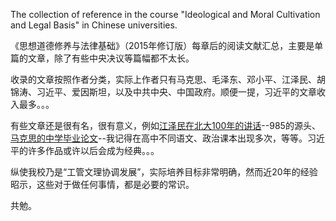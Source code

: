 The collection of reference in the course "Ideological and Moral Cultivation and Legal Basis" in Chinese universities.

《思想道德修养与法律基础》（2015年修订版）每章后的阅读文献汇总，主要是单篇的文章，除了有些中央决议等篇幅都不太长。

收录的文章按照作者分类，实际上作者只有马克思、毛泽东、邓小平、江泽民、胡锦涛、习近平、爱因斯坦，以及中共中央、中国政府。顺便一提，习近平的文章收入最多。。。

有些文章还是很有名，很有意义，例如[江泽民在北大100年的讲话](/江泽民/在庆祝北京大学建校一百周年大会上的讲话.md)--985的源头、[马克思的中学毕业论文](/马克思/青年在选择职业时的考虑.md)--我记得在高中不同语文、政治课本出现多次，等等。习近平的许多作品或许以后会成为经典。。。

纵使我校乃是“工管文理协调发展”，实际培养目标非常明确，然而近20年的经验昭示，这些对于做任何事情，都是必要的常识。

共勉。
